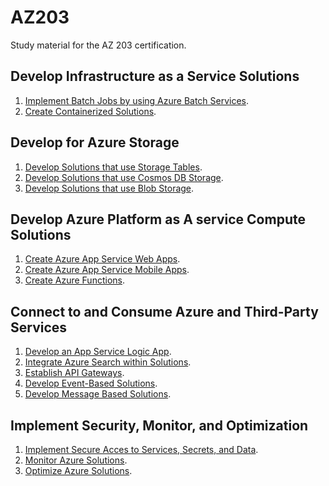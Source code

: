 # AZ203
Study material for the AZ 203 certification.

## Develop Infrastructure as a Service Solutions
1. [Implement Batch Jobs by using Azure Batch Services](iaas/batch.md).
2. [Create Containerized Solutions](iaas/aks.md).

## Develop for Azure Storage
1. [Develop Solutions that use Storage Tables](storage/tables.md).
2. [Develop Solutions that use Cosmos DB Storage](storage/cosmosdb.md).
3. [Develop Solutions that use Blob Storage]().

## Develop Azure Platform as A service Compute Solutions
1. [Create Azure App Service Web Apps]().
2. [Create Azure App Service Mobile Apps]().
3. [Create Azure Functions]().

## Connect to and Consume Azure and Third-Party Services
1. [Develop an App Service Logic App]().
2. [Integrate Azure Search within Solutions]().
3. [Establish API Gateways]().
4. [Develop Event-Based Solutions]().
5. [Develop Message Based Solutions]().

## Implement Security, Monitor, and Optimization
1. [Implement Secure Acces to Services, Secrets, and Data]().
2. [Monitor Azure Solutions]().
3. [Optimize Azure Solutions]().
